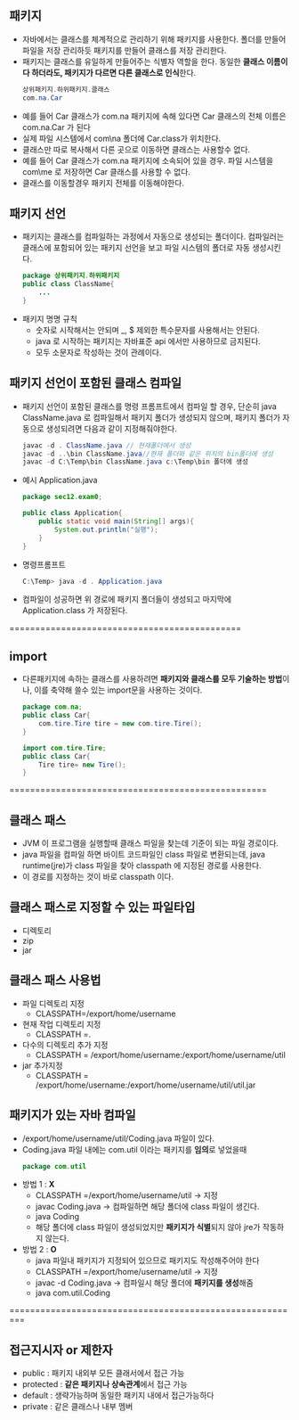 ## 패키지
- 자바에서는 클래스를 체계적으로 관리하기 위해 패키지를 사용한다. 폴더를 만들어 파일을 저장 관리하듯 패키지를 만들어 클래스를 저장 관리한다.
- 패키지는 클래스를 유일하게 만들어주는 식별자 역할을 한다. 동일한 **클래스 이름이다 하더라도, 패키지가 다르면 다른 클래스로 인식**한다.
	```java
	상위패키지.하위패키지.클래스
	com.na.Car
	```
- 예를 들어 Car 클래스가 com.na 패키지에 속해 있다면 Car 클래스의 전체 이름은 com.na.Car 가 된다
- 실제 파일 시스템에서 com\na 폴더에 Car.class가 위치한다.
- 클래스만 따로 복사해서 다른 곳으로 이동하면 클래스는 사용할수 없다.
-  예를 들어 Car 클래스가 com.na 패키지에 소속되어 있을 경우. 파일 시스템을 com\me 로 저장하면 Car 클래스를 사용할 수 없다. 
- 클래스를 이동할경우 패키지 전체를 이동해야한다.

## 패키지 선언
- 패키지는 클래스를 컴파일하는 과정에서 자동으로 생성되는 폴더이다. 컴파일러는 클래스에 포함되어 있는 패키지 선언을 보고 파일 시스템의 폴더로 자동 생성시킨다. 
	```java
	package 상위패키지.하위패키지
	public class ClassName{
		...
	}
	``` 
- 패키지 명명 규칙
	- 숫자로 시작해서는 안되며 _, $ 제외한 특수문자를 사용해서는 안된다.
	- java 로 시작하는 패키지는 자바표준 api 에서만 사용하므로 금지된다.
	- 모두 소문자로 작성하는 것이 관례이다.
## 패키지 선언이 포함된 클래스 컴파일
- 패키지 선언이 포함된 클래스를 명령 프롬프트에서 컴파일 할 경우, 단순히 java ClassName.java 로 컴파일해서 패키지 폴더가  생성되지 않으며, 패키지 폴더가 자동으로 생성되려면 다음과 같이 지정해줘야한다.
	```java
	javac -d . ClassName.java // 현재폴더에서 생성
	javac -d ..\bin ClassName.java//현재 폴더와 같은 위치의 bin폴더에 생성
	javac -d C:\Temp\bin ClassName.java c:\Temp\bin 폴더에 생성
	```
	
- 예시 Application.java
	```java
	package sec12.exam0;
	
	public class Application{
		public static void main(String[] args){
			System.out.println("실행");
		}
	}
	```
- 명령프롬프트
	```java
	C:\Temp> java -d . Application.java
	```
- 컴파일이 성공하면 위 경로에 패키지 폴더들이 생성되고 마지막에 Application.class  가 저장된다.

=============================================
## import
- 다른패키지에 속하는 클래스를 사용하려면 **패키지와 클래스를 모두 기술하는 방법**이나, 이를 축약해 쓸수 있는 import문을 사용하는 것이다.
	```java
	package com.na;
	public class Car{
		com.tire.Tire tire = new com.tire.Tire();
	}
	
	import com.tire.Tire;
	public class Car{
		Tire tire= new Tire();
	}	
	```
==================================================
## 클래스 패스
- JVM 이 프로그램을 실행할때 클래스 파일을 찾는데 기준이 되는 파일 경로이다.
- java 파일을 컴파일 하면 바이트 코드파일인 class 파일로 변환되는데, java runtime(jre)가 class 파일을 찾아 classpath 에 지정된 경로를 사용한다. 
- 이 경로를 지정하는 것이 바로 classpath 이다.
## 클래스 패스로 지정할 수 있는 파일타입
- 디렉토리
- zip
- jar
## 클래스 패스 사용법
- 파일 디렉토리 지정
	- CLASSPATH=/export/home/username
- 현재 작업 디렉토리 지정
	- CLASSPATH =. 
- 다수의 디렉토리 추가 지정
	- CLASSPATH = /export/home/username:/export/home/username/util
- jar 추가지정
	- CLASSPATH = /export/home/username:/export/home/username/util/util.jar

## 패키지가 있는 자바 컴파일
-  /export/home/username/util/Coding.java 파일이 있다.
- Coding.java 파일 내에는 com.util 이라는 패키지를 **임의**로 넣었을때 
	```java
	package com.util 
	```	
- 방법 1 : **X** 
	- CLASSPATH =/export/home/username/util  -> 지정
	- javac Coding.java -> 컴파일하면 해당 폴더에 class 파일이 생긴다. 
	- java Coding
	- 해당 폴더에 class 파일이 생성되었지만 **패키지가 식별**되지 않아 jre가 작동하지 않는다.
- 방법 2 : **O**
	- java 파일내 패키지가 지정되어 있으므로 패키지도 작성해주어야 한다
	- CLASSPATH =/export/home/username/util  -> 지정
	- javac -d Coding.java -> 컴파일시 해당 폴더에 **패키지를 생성**해줌
	- java com.util.Coding

=========================================================
## 접근지시자 or 제한자
- public : 패키지 내외부 모든 클래서에서 접근 가능
- protected : **같은 패키지나 상속관계**에서 접근 가능
- default : 생략가능하며 동일한 패키지 내에서 접근가능하다
- private : 같은 클래스나 내부 멤버
